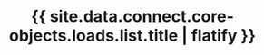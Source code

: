 ---
# -------------------------- #
#      ENDPOINT DETAILS      #
# -------------------------- #

product-type: "connect"
content-type: "api-endpoint"
endpoint: "loads"
key: "list-last-loads-for-account"
version: "4"


# -------------------------- #
#       METHOD DETAILS       #
# -------------------------- #

title: "{{ site.data.connect.core-objects.loads.list.title | flatify }}"
method: "get"
short-url: |
  /v4/{stitch_client_id}/loads
full-url: |
  {{ api.base-url }}{{ endpoint.short-url | flatify }}

short: "{{ site.data.connect.core-objects.loads.list.short | flatify }}"
description: |
  {% include note.html type="single-line" content="**This endpoint is in beta.**" %}

  {{ site.data.connect.core-objects.loads.list.description | flatify }}


# ---------------------------- #
#  RATE LIMITING & PAGINATION  #
# ---------------------------- #

# The resource type, applicable to rate limits.
# Info about this resource/rate limit type lives in: _data/connect/rate-limits
rate-limit-type: "jobs"

# The number of records returned for each page of results
pagination: "100"

# How results are ordered in the response
order-by: "stream_name"
sort-type: "Ascending (A-Z)"


# -------------------------- #
#       METHOD ARGUMENTS     #
# -------------------------- #

## This depends on the method being used, and the type of endpoint.

arguments:
  - name: "stitch_client_id"
    required: true
    type: "path parameter"
    description: |
      A path parameter corresponding to the unique ID of a Stitch account.

      **Note**: The client ID must be associated with the provided access token.
    example-value: |
      116078

  - name: "page"
    required: false
    type: "path parameter"
    description: |
      A path parameter corresponding to the page of results to retrieve, adhering to the format `?page={page_number}`, where `{page_number}` is the number of the page to retrieve.

      Each results set, or page, can contain up to 100 load attempt records. This parameter is only required if you want to retrieve additional pages beyond the first 100 load attempt records. By default, a request to `{{ endpoint.short-url | flatify }}` is equivalent to a request for page `1` using this parameter.

      If an account contains more than 100 load attempt records, the response will include data about subsequent pages that can be used to retrieve them. Refer to the **Requests** tab for an example.

      Refer to the [Pagination section]({{ site.data.connect.api.pagination }}) for more info on paginating through lists.
    example-value: |
      2


# -------------------------- #
#           RETURNS          #
# -------------------------- #

returns: |
  If successful, the API will return a status of <code class="api success">200 OK</code> and the following properties:

response-attributes:
  - name: "data"
    type: "array"
    description: |
      An array of [Load objects]({{ site.data.connect.core-objects.loads.object }}), one for each stream that has had an attempted load in the past 60 days.

      **Note**: Load objects are returned in ascending order by `stream_id`.

  - name: "page"
    type: "integer"
    description: |
      The number of the current page of results. Each page of results can contain up to 100 load attempt records.
    example-value: |
      1

  - name: "total"
    type: "integer"
    description: |
      The total number of load attempt records in the result set.
    example-value: |
      5

  - name: "links"
    type: "object"
    description: |
      An object containing links to the next and previous pages of results.

      **Note**: This object will be empty if the result set contains less than 101 load attempt records, or `total < 101`.
    subattributes:
      - name: "next"
        type: "string"
        description: |
          A URL leading to the next paginated set of load attempt results. Use a subsequent `GET` request to this URL to retrieve the results for this page.

          Refer to the **Requests** tab for an example.
        example-value: |
          /v4/116078/loads?page=3

      - name: "previous"
        type: "string"
        description: |
          A URL leading to the previous paginated set of load attempt results. Use a subsequent `GET` request to this URL to retrieve the results for this page.

          Refer to the **Requests** tab for an example.
        example-value: |
          /v4/116078/loads?page=1


# ------------------------------ #
#   EXAMPLE REQUEST & RESPONSES  #
# ------------------------------ #

examples:
  - type: "Request"
    subexamples:
    - title: "Retrieving the first page of results"
      request-url: "{{ endpoint.short-url | flatify | strip_newlines }}"
      header: "{{ site.data.connect.request-headers.get.without-body | flatify }}"

    - title: "Retrieving the second page of results"
      request-url: "{{ endpoint.short-url | flatify | strip_newlines }}?page=2"
      header: "{{ site.data.connect.request-headers.get.without-body | flatify }}"

  - type: "Response"
    language: "json"
    subexamples:
      - title: "Result set with less than 100 load attempt records"
        code: |
          {
             "data":[
                {
                   "stitch_client_id":116078,
                   "source_name":"recurly",
                   "stream_name":"accounts",
                   "last_batch_loaded_at":null,
                   "error_state":{
                      "notification_data":{
                         "message":"establish a connection to your data warehouse",
                         "exception_message":"establish a connection to your data warehouse",
                         "warehouse_error_code":500151,
                         "error":"LOADER_WAREHOUSE_ERROR",
                         "new_column":null,
                         "status":"ERROR",
                         "warehouse_sql_state":"HY000",
                         "action":"get-connection",
                         "warehouse_message":"[Simba][SparkJDBCDriver](500151) Error setting/closing session: Open Session Error.",
                         "column":null
                      },
                      "exception_chain":[
                         {
                            "class":"clojure.lang.ExceptionInfo",
                            "message":"establish a connection to your data warehouse",
                            "chain_sequence_num":0,
                            "action":"get-connection"
                         }
                      ]
                   }
                },
                {
                   "stitch_client_id":116078,
                   "source_name":"heroku_1",
                   "stream_name":"customers",
                   "last_batch_loaded_at":"2020-06-23T15:14:59Z",
                   "error_state":null
                }
             ],
             "page":1,
             "total"2,
             "links":{}
          }

      - title: "Result set with more than 100 load attempt records"
        code: |
          {
             "data":[
                {
                   "stitch_client_id":116078,
                   "source_name":"recurly",
                   "stream_name":"accounts",
                   "last_batch_loaded_at":null,
                   "error_state":{
                      "notification_data":{
                         "message":"establish a connection to your data warehouse",
                         "exception_message":"establish a connection to your data warehouse",
                         "warehouse_error_code":500151,
                         "error":"LOADER_WAREHOUSE_ERROR",
                         "new_column":null,
                         "status":"ERROR",
                         "warehouse_sql_state":"HY000",
                         "action":"get-connection",
                         "warehouse_message":"[Simba][SparkJDBCDriver](500151) Error setting/closing session: Open Session Error.",
                         "column":null
                      },
                      "exception_chain":[
                         {
                            "class":"clojure.lang.ExceptionInfo",
                            "message":"establish a connection to your data warehouse",
                            "chain_sequence_num":0,
                            "action":"get-connection"
                         }
                      ]
                   }
                },
                {
                   "stitch_client_id":116078,
                   "source_name":"heroku_1",
                   "stream_name":"customers",
                   "last_batch_loaded_at":"2020-06-23T15:14:59Z",
                   "error_state":null
                },
                [...]
             ],
              "page": 1,
              "total": 102,
              "links": {
                "next": "/v4/116078/loads?page=2"
              }
            }

  - type: "Errors"
    # Included only if there are errors for the endpoint
    # The errors live in: _data/connect/response-codes/loads.yml
---